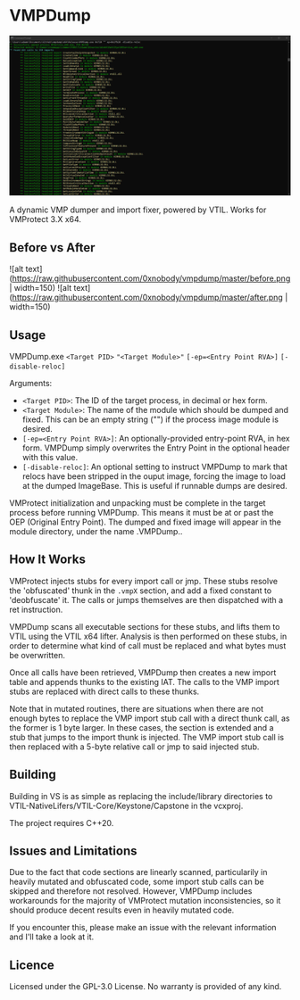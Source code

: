 # VMPDump
![alt text](https://raw.githubusercontent.com/0xnobody/vmpdump/master/screenshot.png "VMPDump")

 A dynamic VMP dumper and import fixer, powered by VTIL. Works for VMProtect 3.X x64.

## Before vs After
![alt text](https://raw.githubusercontent.com/0xnobody/vmpdump/master/before.png | width=150)
![alt text](https://raw.githubusercontent.com/0xnobody/vmpdump/master/after.png | width=150)

## Usage
 VMPDump.exe `<Target PID>` `"<Target Module>"` `[-ep=<Entry Point RVA>]` `[-disable-reloc]`

 Arguments:
 * `<Target PID>`: The ID of the target process, in decimal or hex form.
 * `<Target Module>`: The name of the module which should be dumped and fixed. This can be an empty string ("") if the process image module is desired.
 * `[-ep=<Entry Point RVA>]`: An optionally-provided entry-point RVA, in hex form. VMPDump simply overwrites the Entry Point in the optional header with this value.
 * `[-disable-reloc]`: An optional setting to instruct VMPDump to mark that relocs have been stripped in the ouput image, forcing the image to load at the dumped ImageBase. This is useful if runnable dumps are desired.
 
 VMProtect initialization and unpacking must be complete in the target process before running VMPDump. This means it must be at or past the OEP (Original Entry Point).
 The dumped and fixed image will appear in the module directory, under the name <Module Name>.VMPDump.<Module Extension>.

## How It Works
 VMProtect injects stubs for every import call or jmp. These stubs resolve the 'obfuscated' thunk in the `.vmpX` section, and add a fixed constant to 'deobfuscate' it. The calls or jumps themselves are then dispatched with a ret instruction.

 VMPDump scans all executable sections for these stubs, and lifts them to VTIL using the VTIL x64 lifter. Analysis is then performed on these stubs, in order to determine what kind of call must be replaced and what bytes must be overwritten.

 Once all calls have been retrieved, VMPDump then creates a new import table and appends thunks to the existing IAT. The calls to the VMP import stubs are replaced with direct calls to these thunks.

 Note that in mutated routines, there are situations when there are not enough bytes to replace the VMP import stub call with a direct thunk call, as the former is 1 byte larger. In these cases, the section is extended and a stub that jumps to the import thunk is injected. The VMP import stub call is then replaced with a 5-byte relative call or jmp to said injected stub.

## Building
Building in VS is as simple as replacing the include/library directories to VTIL-NativeLifers/VTIL-Core/Keystone/Capstone in the vcxproj.

The project requires C++20.

## Issues and Limitations
 Due to the fact that code sections are linearly scanned, particularily in heavily mutated and obfuscated code, some import stub calls can be skipped and therefore not resolved. However, VMPDump includes workarounds for the majority of VMProtect mutation inconsistencies, so it should produce decent results even in heavily mutated code.
 
 If you encounter this, please make an issue with the relevant information and I'll take a look at it.

## Licence
 Licensed under the GPL-3.0 License. No warranty is provided of any kind.